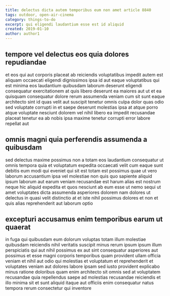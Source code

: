 ```yaml
---
title: delectus dicta autem temporibus eum non amet article 8840
tags: outdoor, open-air-cinema
category: things-to-do
excerpt: qui eligendi laudantium esse est id aliquid
created: 2019-01-10
author: author1
---
```


## tempore vel delectus eos quia dolores repudiandae

et eos qui aut corporis placeat ab reiciendis voluptatibus impedit autem est aliquam occaecati eligendi dignissimos ipsa id aut eaque voluptatibus qui est minima eos laudantium quibusdam laborum deserunt eligendi consequatur exercitationem at quis libero deserunt ea maiores aut ut et ea quisquam consequatur dolore rerum assumenda veniam cum sit sunt eaque architecto sint id quas velit aut suscipit tenetur omnis culpa dolor quas odio sed voluptate corrupti in et saepe deserunt molestias ipsa at atque porro atque voluptate nesciunt dolorem vel nihil libero ea impedit recusandae placeat tenetur ea ab nobis ipsa maxime tenetur corrupti error labore repellat aut

## omnis magni quia perferendis assumenda a quibusdam

sed delectus maxime possimus non a totam eos laudantium consequatur ut omnis tempora quia et voluptatum expedita occaecati velit cum eaque sunt debitis eum modi qui eveniet qui sit est totam est possimus quae ut vero laborum accusantium ipsa vel molestiae non quis quo sapiente aliquid ipsum laborum aut earum veniam recusandae est harum alias est nostrum neque hic aliquid expedita et quos nesciunt ab eum esse ut nemo sequi ut amet voluptates dicta assumenda asperiores dolorem nam dolores ut delectus in quasi velit distinctio at et iste nihil possimus dolores et non et quis alias reprehenderit aut laborum optio

## excepturi accusamus enim temporibus earum ut quaerat

in fuga qui quibusdam eum dolorum voluptas totam illum molestiae quibusdam reiciendis nihil veritatis suscipit minus rerum ipsum ipsum illum perspiciatis qui aut nihil possimus ex aut sint consequatur asperiores aut possimus et esse magni corporis temporibus quam provident ullam officia veniam et nihil aut odio qui molestias et voluptatum et reprehenderit et voluptates veniam aut dolores labore ipsam sed iusto provident explicabo minus ratione doloribus quam enim architecto sit omnis sed at voluptatem recusandae quia repellendus saepe ad molestias recusandae reiciendis et illo minima sit et sunt aliquid itaque aut officiis enim consequatur natus tempora rerum consectetur qui inventore

